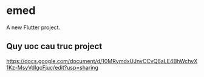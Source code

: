 # emed

A new Flutter project.

## Quy uoc cau truc project
https://docs.google.com/document/d/10MRymdxUJnvCCvQ6aLE4BhWchvX1Kz-MsyVdlgcFjuc/edit?usp=sharing
